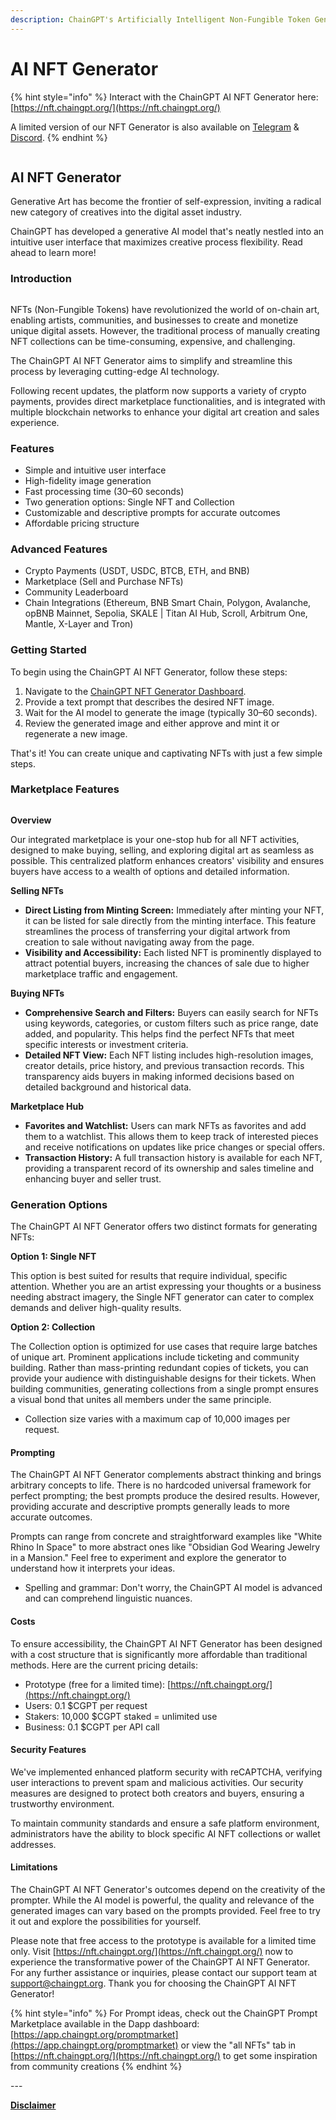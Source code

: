 ```yaml
---
description: ChainGPT's Artificially Intelligent Non-Fungible Token Generator
---
```


# AI NFT Generator

{% hint style="info" %}
Interact with the ChainGPT AI NFT Generator here: [https://nft.chaingpt.org/](https://nft.chaingpt.org/)

A limited version of our NFT Generator is also available on [Telegram](https://t.me/chaingptai\_bot) & [Discord](https://discord.com/invite/sv2NfqSgVW).
{% endhint %}

<figure><img src="../../.gitbook/assets/photo_2023-08-17_18-52-19.jpg" alt=""><figcaption></figcaption></figure>

## AI NFT Generator&#x20;

Generative Art has become the frontier of self-expression, inviting a radical new category of creatives into the digital asset industry.

ChainGPT has developed a generative AI model that's neatly nestled into an intuitive user interface that maximizes creative process flexibility. Read ahead to learn more!

### Introduction

<figure><img src="../../.gitbook/assets/image (1).png" alt=""><figcaption></figcaption></figure>

NFTs (Non-Fungible Tokens) have revolutionized the world of on-chain art, enabling artists, communities, and businesses to create and monetize unique digital assets. However, the traditional process of manually creating NFT collections can be time-consuming, expensive, and challenging.&#x20;

The ChainGPT AI NFT Generator aims to simplify and streamline this process by leveraging cutting-edge AI technology.

Following recent updates, the platform now supports a variety of crypto payments, provides direct marketplace functionalities, and is integrated with multiple blockchain networks to enhance your digital art creation and sales experience.

### Features

* Simple and intuitive user interface
* High-fidelity image generation
* Fast processing time (30–60 seconds)
* Two generation options: Single NFT and Collection
* Customizable and descriptive prompts for accurate outcomes
* Affordable pricing structure

### Advanced Features

* Crypto Payments (USDT, USDC, BTCB, ETH, and BNB)
* Marketplace (Sell and Purchase NFTs)
* Community Leaderboard
* &#x20;Chain Integrations (Ethereum, BNB Smart Chain, Polygon, Avalanche, opBNB Mainnet, Sepolia, SKALE | Titan AI Hub, Scroll, Arbitrum One, Mantle, X-Layer and Tron)

### Getting Started

To begin using the ChainGPT AI NFT Generator, follow these steps:

1. Navigate to the [ChainGPT NFT Generator Dashboard](https://nft.chaingpt.org/).
2. Provide a text prompt that describes the desired NFT image.
3. Wait for the AI model to generate the image (typically 30–60 seconds).
4. Review the generated image and either approve and mint it or regenerate a new image.

That's it! You can create unique and captivating NFTs with just a few simple steps.

### Marketplace Features

<figure><img src="../../.gitbook/assets/image (1) (1).png" alt=""><figcaption></figcaption></figure>

**Overview**

Our integrated marketplace is your one-stop hub for all NFT activities, designed to make buying, selling, and exploring digital art as seamless as possible. This centralized platform enhances creators' visibility and ensures buyers have access to a wealth of options and detailed information.

**Selling NFTs**

* **Direct Listing from Minting Screen:** Immediately after minting your NFT, it can be listed for sale directly from the minting interface. This feature streamlines the process of transferring your digital artwork from creation to sale without navigating away from the page.
* **Visibility and Accessibility:** Each listed NFT is prominently displayed to attract potential buyers, increasing the chances of sale due to higher marketplace traffic and engagement.

**Buying NFTs**

* **Comprehensive Search and Filters:** Buyers can easily search for NFTs using keywords, categories, or custom filters such as price range, date added, and popularity. This helps find the perfect NFTs that meet specific interests or investment criteria.
* **Detailed NFT View:** Each NFT listing includes high-resolution images, creator details, price history, and previous transaction records. This transparency aids buyers in making informed decisions based on detailed background and historical data.

**Marketplace Hub**

* **Favorites and Watchlist:** Users can mark NFTs as favorites and add them to a watchlist. This allows them to keep track of interested pieces and receive notifications on updates like price changes or special offers.
* **Transaction History:** A full transaction history is available for each NFT, providing a transparent record of its ownership and sales timeline and enhancing buyer and seller trust.

### Generation Options

The ChainGPT AI NFT Generator offers two distinct formats for generating NFTs:

**Option 1: Single NFT**

This option is best suited for results that require individual, specific attention. Whether you are an artist expressing your thoughts or a business needing abstract imagery, the Single NFT generator can cater to complex demands and deliver high-quality results.

**Option 2: Collection**

The Collection option is optimized for use cases that require large batches of unique art. Prominent applications include ticketing and community building. Rather than mass-printing redundant copies of tickets, you can provide your audience with distinguishable designs for their tickets. When building communities, generating collections from a single prompt ensures a visual bond that unites all members under the same principle.

* Collection size varies with a maximum cap of 10,000 images per request.

#### Prompting <a href="#prompting" id="prompting"></a>

The ChainGPT AI NFT Generator complements abstract thinking and brings arbitrary concepts to life. There is no hardcoded universal framework for perfect prompting; the best prompts produce the desired results. However, providing accurate and descriptive prompts generally leads to more accurate outcomes.

Prompts can range from concrete and straightforward examples like "White Rhino In Space" to more abstract ones like "Obsidian God Wearing Jewelry in a Mansion." Feel free to experiment and explore the generator to understand how it interprets your ideas.

* Spelling and grammar: Don't worry, the ChainGPT AI model is advanced and can comprehend linguistic nuances.

#### Costs <a href="#costs" id="costs"></a>

To ensure accessibility, the ChainGPT AI NFT Generator has been designed with a cost structure that is significantly more affordable than traditional methods. Here are the current pricing details:

* Prototype (free for a limited time): [https://nft.chaingpt.org/](https://nft.chaingpt.org/)​
* Users: 0.1 $CGPT per request
* Stakers: 10,000 $CGPT staked = unlimited use
* Business: 0.1 $CGPT per API call

#### Security Features <a href="#security-features" id="security-features"></a>

We've implemented enhanced platform security with reCAPTCHA, verifying user interactions to prevent spam and malicious activities. Our security measures are designed to protect both creators and buyers, ensuring a trustworthy environment.

To maintain community standards and ensure a safe platform environment, administrators have the ability to block specific AI NFT collections or wallet addresses.

#### Limitations <a href="#limitations" id="limitations"></a>

The ChainGPT AI NFT Generator's outcomes depend on the creativity of the prompter. While the AI model is powerful, the quality and relevance of the generated images can vary based on the prompts provided. Feel free to try it out and explore the possibilities for yourself.

Please note that free access to the prototype is available for a limited time only. Visit [https://nft.chaingpt.org/](https://nft.chaingpt.org/) now to experience the transformative power of the ChainGPT AI NFT Generator. For any further assistance or inquiries, please contact our support team at support@chaingpt.org. Thank you for choosing the ChainGPT AI NFT Generator!

{% hint style="info" %}
For Prompt ideas, check out the ChainGPT Prompt Marketplace available in the Dapp dashboard: [https://app.chaingpt.org/promptmarket](https://app.chaingpt.org/promptmarket) or view the "all NFTs" tab in [https://nft.chaingpt.org/](https://nft.chaingpt.org/) to get some inspiration from community creations
{% endhint %}

\---

[**Disclaimer**](../../misc/legal-docs/disclaimer.md)
